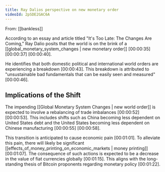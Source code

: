 ```yaml
---
title: Ray Dalios perspective on new monetary order
videoId: 2pSDE2GAC6A
---
```


From: [[bankless]] <br/> 

According to an essay and article titled "It's Too Late: The Changes Are Coming," Ray Dalio posits that the world is on the brink of a [[global_monetary_system_changes | new monetary order]] <a class="yt-timestamp" data-t="00:00:35">[00:00:35]</a> <a class="yt-timestamp" data-t="00:00:37">[00:00:37]</a> <a class="yt-timestamp" data-t="00:00:40">[00:00:40]</a>.

He identifies that both domestic political and international world orders are experiencing a breakdown <a class="yt-timestamp" data-t="00:00:43">[00:00:43]</a>. This breakdown is attributed to "unsustainable bad fundamentals that can be easily seen and measured" <a class="yt-timestamp" data-t="00:00:46">[00:00:46]</a>.

## Implications of the Shift

The impending [[Global Monetary System Changes | new world order]] is expected to involve a rebalancing of trade imbalances <a class="yt-timestamp" data-t="00:00:52">[00:00:52]</a> <a class="yt-timestamp" data-t="00:00:53">[00:00:53]</a>. This includes shifts such as China becoming less dependent on United States debt and the United States becoming less dependent on Chinese manufacturing <a class="yt-timestamp" data-t="00:00:55">[00:00:55]</a> <a class="yt-timestamp" data-t="00:00:58">[00:00:58]</a>.

This transition is anticipated to cause economic pain <a class="yt-timestamp" data-t="00:01:01">[00:01:01]</a>. To alleviate this pain, there will likely be significant [[effects_of_money_printing_on_economic_markets | money printing]] <a class="yt-timestamp" data-t="00:01:07">[00:01:07]</a>. The consequence of such actions is expected to be a decrease in the value of fiat currencies globally <a class="yt-timestamp" data-t="00:01:15">[00:01:15]</a>. This aligns with the long-standing thesis of Bitcoin proponents regarding monetary policy <a class="yt-timestamp" data-t="00:01:22">[00:01:22]</a>.